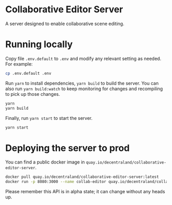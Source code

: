 # Collaborative Editor Server 

A server designed to enable collaborative scene editing.

# Running locally

Copy file `.env.default` to `.env` and modify any relevant setting as needed. For example:

```bash
cp .env.default .env
```

Run `yarn` to install dependencies, `yarn build` to build the server. You can also run `yarn build:watch` to keep monitoring for changes and recompiling to pick
up those changes.

```bash
yarn
yarn build
```

Finally, run `yarn start` to start the server.

```bash
yarn start
```

# Deploying the server to prod

You can find a public docker image in `quay.io/decentraland/collaborative-editor-server`.

```bash
docker pull quay.io/decentraland/collaborative-editor-server:latest
docker run -p 8080:3000 --name collab-editor quay.io/decentraland/collaborative-editor-server:latest
```

Please remember this API is in alpha state; it can change without any heads up.
